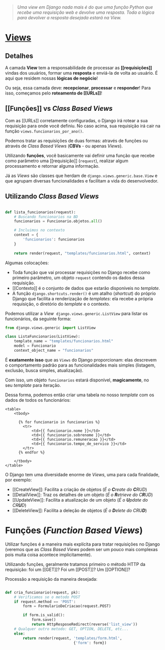 >*Uma view em Django nada mais é do que uma função Python que recebe uma requisição web e devolve uma resposta. Toda a lógica para devolver a resposta desejada estará na View.*

# [Views](https://pythonacademy.com.br/blog/desenvolvimento-web-com-python-e-django-view#fun%C3%A7%C3%B5es-vs-class-based-views)
## Detalhes
A camada **View** tem a responsabilidade de processar as **[[requisições]]** vindas dos usuários, formar uma **resposta** e enviá-la de volta ao usuário. É aqui que residem nossas **lógicas de negócio**!

Ou seja, essa camada deve: **recepcionar**, **processar** e **responder**!
Para isso, começamos pelo **roteamento de [[URLs]]**!

## [[Funções]] vs *Class Based Views*

Com as [[URLs]] corretamente configuradas, o Django irá rotear a sua requisição para onde você definiu. No caso acima, sua requisição irá cair na função `views.funcionarios_por_ano()`.

Podemos tratar as requisições de duas formas: através de funções ou através de _Class Based Views_ (**CBVs** - ou apenas _Views_).

Utilizando **funções**, você basicamente vai definir uma função que recebe como parâmetro uma [[requisição]] (`request`), realizar algum processamento e retornar alguma informação.

Já as _Views_ são classes que herdam de `django.views.generic.base.View` e que agrupam diversas funcionalidades e facilitam a vida do desenvolvedor.

## Utilizando *Class Based Views*

```python

def lista_funcionarios(request):
	# Buscando funcionarios na BD
	funcionarios = Funcionario.objetos.all()

	# Incluimos no contexto
	context = {
		'funcionarios': funcionarios
	}
	
	return render(request, "templates/funcionarios.html", context)
```

Algumas colocações:

- Toda função que vai processar requisições no Django recebe como primeiro parâmetro, um objeto `request` contendo os dados dessa requisição.
- [[Contexto]] é o conjunto de dados que estarão disponíveis no _template_.
- A função `django.shortcuts.render()` é um atalho (_shortcut_) do próprio Django que facilita a renderização de _templates_: ela recebe a própria requisição, o diretório do _template_ e o contexto.

Podemos utilizar a _View_  `django.views.generic.ListView` para listar os funcionários, da seguinte forma:
``` python
from django.views.generic import ListView

class ListaFuncionarios(ListView):
	template_name = "templates/funcionarios.html"
	model = Funcionario
	context_object_name = "funcionarios"
```

É **exatamente isso** que as `Views` do Django proporcionam: elas descrevem o comportamento padrão para as funcionalidades mais simples (listagem, exclusão, busca simples, atualização).

Com isso, um objeto `funcionarios` estará disponível, **magicamente**, no seu _template_ para iteração.

Dessa forma, podemos então criar uma tabela no nosso _template_ com os dados de todos os funcionários:
``` django
<table>
	<tbody>
	
	  {% for funcionario in funcionarios %}	
		<tr>
	        <td>{{ funcionario.nome }}</td>
	        <td>{{ funcionario.sobrenome }}</td>
	        <td>{{ funcionario.remuneracao }}</td>
	        <td>{{ funcionario.tempo_de_servico }}</td>
	    </tr>
	  {% endfor %}
	  
	</tbody>
</table>

```

O Django tem uma diversidade enorme de _Views_, uma para cada finalidade, por exemplo:

- [[CreateView]]: Facilita a criação de objetos (_É o **C**reate do **C**RUD_)
- [[DetailView]]: Traz os detalhes de um objeto (_É o **R**etrieve do C**R**UD_)
- [[UpdateView]]: Facilita a atualização de um objeto (_É o **U**pdate do CR**U**D_)
- [[DeleteView]]: Facilita a deleção de objetos (_É o **D**elete do CRU**D**_)

# Funções (_Function Based Views_)

Utilizar funções é a maneira mais explícita para tratar requisições no Django (veremos que as _Class Based Views_ podem ser um pouco mais complexas pois muita coisa acontece implicitamente).

Utilizando funções, geralmente tratamos primeiro o método HTTP da requisição: foi um [[GET]]? Foi um [[POST]]? Um [[OPTION]]?

Processão a requisição da maneira desejada:
``` python

def cria_funcionario(request, pk):
	# Verificamos se o metodo POST
	if request.method == 'POST':
		form = FormularioDeCriacao(request.POST)

		if form.is_valid():
			form.save()
			return HttpResposeRedirect(reverse('list_view'))
	# Qualquer outro metodo: GET, OPTION, DELETE, etc...
	else:
		return render(request, 'templates/form.html',
		                       {'form': form})

```
